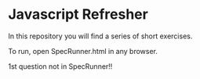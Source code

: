 # Javascript Refresher

In this repository you will find a series of short exercises.

To run, open SpecRunner.html in any browser.

1st question not in SpecRunner!!
